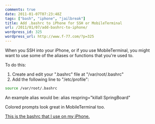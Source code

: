```yaml
---
comments: true
date: 2011-01-07T07:23:48Z
tags: ["bash", "iphone", "jailbreak"]
title: Add .bashrc to iPhone for SSH or MobileTerminal
url: /2011/01/07/add-bashrc-to-iphone/
wordpress_id: 325
wordpress_url: http://www.f-77.com/?p=325
---
```


When you SSH into your iPhone, or if you use MobileTerminal, you might want to use some of the aliases or functions that you're used to.

To do this:

<ol>
	<li>Create and edit your ".bashrc" file at "/var/root/.bashrc"</li>
	<li>Add the following line to "/etc/profile":</li>
</ol>

```bash
source /var/root/.bashrc
```

An example alias would be: alias respring="killall SpringBoard"

Colored prompts look great in MobileTerminal too.

<a href="https://github.com/ndbroadbent/ubuntu_config/blob/master/assets/iphone_bashrc.sh">This is the bashrc that I use on my iPhone.</a>
